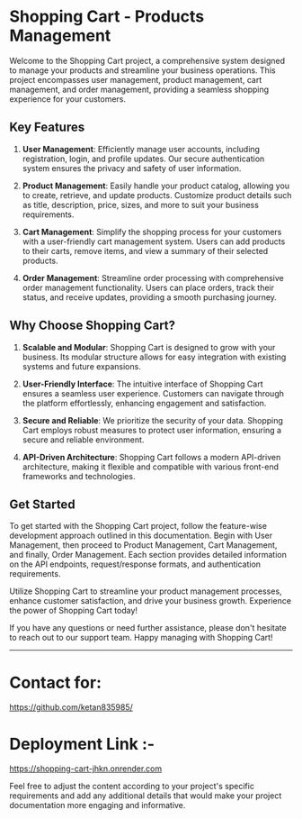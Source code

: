 # Shopping Cart - Products Management

Welcome to the Shopping Cart project, a comprehensive system designed to manage your products and streamline your business operations. This project encompasses user management, product management, cart management, and order management, providing a seamless shopping experience for your customers.

## Key Features

1. **User Management**: Efficiently manage user accounts, including registration, login, and profile updates. Our secure authentication system ensures the privacy and safety of user information.

2. **Product Management**: Easily handle your product catalog, allowing you to create, retrieve, and update products. Customize product details such as title, description, price, sizes, and more to suit your business requirements.

3. **Cart Management**: Simplify the shopping process for your customers with a user-friendly cart management system. Users can add products to their carts, remove items, and view a summary of their selected products.

4. **Order Management**: Streamline order processing with comprehensive order management functionality. Users can place orders, track their status, and receive updates, providing a smooth purchasing journey.

## Why Choose Shopping Cart?

1. **Scalable and Modular**: Shopping Cart is designed to grow with your business. Its modular structure allows for easy integration with existing systems and future expansions.

2. **User-Friendly Interface**: The intuitive interface of Shopping Cart ensures a seamless user experience. Customers can navigate through the platform effortlessly, enhancing engagement and satisfaction.

3. **Secure and Reliable**: We prioritize the security of your data. Shopping Cart employs robust measures to protect user information, ensuring a secure and reliable environment.

4. **API-Driven Architecture**: Shopping Cart follows a modern API-driven architecture, making it flexible and compatible with various front-end frameworks and technologies.

## Get Started

To get started with the Shopping Cart project, follow the feature-wise development approach outlined in this documentation. Begin with User Management, then proceed to Product Management, Cart Management, and finally, Order Management. Each section provides detailed information on the API endpoints, request/response formats, and authentication requirements.

Utilize Shopping Cart to streamline your product management processes, enhance customer satisfaction, and drive your business growth. Experience the power of Shopping Cart today!

If you have any questions or need further assistance, please don't hesitate to reach out to our support team. Happy managing with Shopping Cart!

---
# Contact for:
https://github.com/ketan835985/

# Deployment Link :-
https://shopping-cart-jhkn.onrender.com

Feel free to adjust the content according to your project's specific requirements and add any additional details that would make your project documentation more engaging and informative.